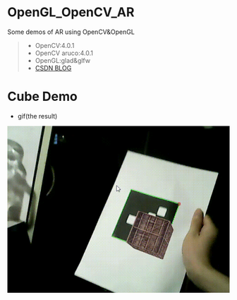 # OpenGL_OpenCV_AR
Some demos of AR using OpenCV&amp;OpenGL

> - OpenCV:4.0.1
> - OpenCV aruco:4.0.1
> - OpenGL:glad&glfw
> - [CSDN BLOG](https://blog.csdn.net/qq_33446100/article/details/96845829)

# Cube Demo
 - gif(the result)
 
 ![draw cube demo](https://github.com/o0olele/OpenGL_OpenCV_AR/blob/master/Cube%20Demo/img/draw_cube.gif)

